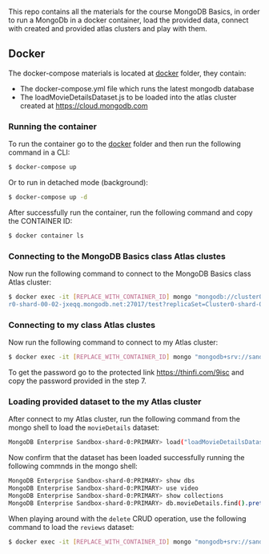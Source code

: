 This repo contains all the  materials for the course MongoDB Basics, in order to run a MongoDb in a docker container, load the provided data, connect with created and provided atlas clusters and play with them.

## Docker

The docker-compose materials is located at [docker](docker/) folder, they contain:
- The docker-compose.yml file which runs the latest mongodb database
- The loadMovieDetailsDataset.js to be loaded into the atlas cluster created at https://cloud.mongodb.com

### Running the container

To run the container go to the [docker](docker/) folder and then run the following command in a CLI:

```bash
$ docker-compose up
```

Or to run in detached mode (background):

```bash
$ docker-compose up -d
```

After successfully run the container, run the following command and copy the CONTAINER ID:

```bash
$ docker container ls
```

### Connecting to the MongoDB Basics class Atlas clustes

Now run the following command to connect to the MongoDB Basics class Atlas cluster:

```bash
$ docker exec -it [REPLACE_WITH_CONTAINER_ID] mongo "mongodb://cluster0-shard-00-00-jxeqq.mongodb.net:27017,cluster0-shard-00-01-jxeqq.mongodb.net:27017,cluste
r0-shard-00-02-jxeqq.mongodb.net:27017/test?replicaSet=Cluster0-shard-0" --authenticationDatabase admin --ssl --username m001-student --password m001-mongodb-basics
 ```

### Connecting to my class Atlas clustes

Now run the following command to connect to my Atlas cluster:

```bash
$ docker exec -it [REPLACE_WITH_CONTAINER_ID] mongo "mongodb+srv://sandbox-4cvi6.mongodb.net/test" --username m001-student --password [REPLACE_WITH_PASSWORD]
 ```

 To get the password go to the protected link https://thinfi.com/9isc and copy the password provided in the step 7.

 ### Loading provided dataset to the my Atlas cluster

After connect to my Atlas cluster, run the following command from the mongo shell to load the ```movieDetails``` dataset:

```bash
MongoDB Enterprise Sandbox-shard-0:PRIMARY> load("loadMovieDetailsDataset.js")
 ```

Now confirm that the dataset has been loaded successfully running the following commnds in the mongo shell:

```bash
MongoDB Enterprise Sandbox-shard-0:PRIMARY> show dbs
MongoDB Enterprise Sandbox-shard-0:PRIMARY> use video
MongoDB Enterprise Sandbox-shard-0:PRIMARY> show collections
MongoDB Enterprise Sandbox-shard-0:PRIMARY> db.movieDetails.find().pretty()
```

When playing around with the ```delete``` CRUD operation, use the following command to load the ```reviews``` dataset:

```bash
$ docker exec -it [REPLACE_WITH_CONTAINER_ID] mongo "mongodb+srv://sandbox-4cvi6.mongodb.net/video" --username m001-student --password [REPLACE_WITH_PASSWORD] loadReviewsDataset.js
 ```
